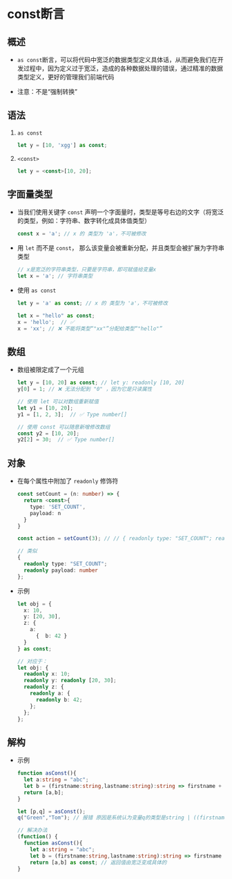 # const断言

## 概述

*   `as const`断言，可以将代码中宽泛的数据类型定义具体话，从而避免我们在开发过程中，因为定义过于宽泛，造成的各种数据处理的错误，通过精准的数据类型定义，更好的管理我们前端代码

*   注意：不是“强制转换”

## 语法

1.  `as const`

    ```typescript
    let y = [10, 'xgg'] as const;
    ```

2.  `<const>`

    ```typescript
    let y = <const>[10, 20];
    ```

## 字面量类型

*   当我们使用关键字 `const` 声明一个字面量时，类型是等号右边的文字（将宽泛的类型，例如：字符串、数字转化成具体值类型）

    ```typescript
    const x = 'a'; // x 的 类型为 'a'，不可被修改

    ```

*   用 `let` 而不是 `const`， 那么该变量会被重新分配，并且类型会被扩展为字符串类型

    ```typescript
    // x是宽泛的字符串类型，只要是字符串，即可赋值给变量x
    let x = 'a'; // 字符串类型
    ```

*   使用 `as const`

    ```typescript
    let y = 'a' as const; // x 的 类型为 'a'，不可被修改
    ```

    ```typescript
    let x = "hello" as const;
    x = 'hello';  // ✅ 
    x = 'xx'; // ❌ 不能将类型“"xx"”分配给类型“"hello"”
    ```

## 数组

*   数组被限定成了一个元组

    ```typescript
    let y = [10, 20] as const; // let y: readonly [10, 20]
    y[0] = 1; // ❌ 无法分配到 "0" ，因为它是只读属性

    // 使用 let 可以对数组重新赋值
    let y1 = [10, 20];
    y1 = [1, 2, 3];  // ✅ Type number[]

    // 使用 const 可以随意新增修改数组
    const y2 = [10, 20];
    y2[2] = 30;  // ✅ Type number[]

    ```

## 对象

*   在每个属性中附加了 `readonly` 修饰符

    ```typescript
    const setCount = (n: number) => {
      return <const>{
        type: 'SET_COUNT',
        payload: n
      }
    }

    const action = setCount(3); // // { readonly type: "SET_COUNT"; readonly payload: number };

    // 类似
    {
      readonly type: "SET_COUNT";
      readonly payload: number
    };

    ```

*   示例

    ```typescript
    let obj = {
      x: 10,
      y: [20, 30],
      z: {
        a:
          {  b: 42 }
      } 
    } as const;

    // 对应于：
    let obj: {
      readonly x: 10;
      readonly y: readonly [20, 30];
      readonly z: {
        readonly a: {
          readonly b: 42;
        };
      };
    };

    ```

## 解构

*   示例

    ```typescript
    function asConst(){
      let a:string = "abc";
      let b = (firstname:string,lastname:string):string => firstname + lastname;
      return [a,b];
    }

    let [p,q] = asConst();
    q("Green","Tom"); // 报错 原因是系统认为变量q的类型是string | ((firstname: string, lastname: string) => string)，编译器并不能认定q是一个函数

    // 解决办法
    (function() {
      function asConst(){
        let a:string = "abc";
        let b = (firstname:string,lastname:string):string => firstname + lastname;
        return [a,b] as const; // 返回值由宽泛变成具体的
    }

    ```
